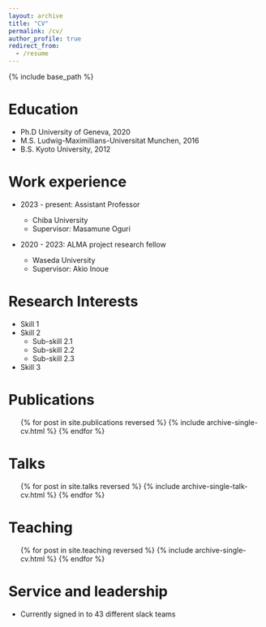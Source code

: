 ```yaml
---
layout: archive
title: "CV"
permalink: /cv/
author_profile: true
redirect_from:
  - /resume
---
```


{% include base_path %}

Education
======
* Ph.D University of Geneva, 2020
* M.S. Ludwig-Maximillians-Universitat Munchen, 2016
* B.S. Kyoto University, 2012

Work experience
======
* 2023 - present: Assistant Professor
  * Chiba University
  * Supervisor: Masamune Oguri

* 2020 - 2023: ALMA project research fellow 
  * Waseda University
  * Supervisor: Akio Inoue
  
Research Interests
======
* Skill 1
* Skill 2
  * Sub-skill 2.1
  * Sub-skill 2.2
  * Sub-skill 2.3
* Skill 3

Publications
======
  <ul>{% for post in site.publications reversed %}
    {% include archive-single-cv.html %}
  {% endfor %}</ul>
  
Talks
======
  <ul>{% for post in site.talks reversed %}
    {% include archive-single-talk-cv.html  %}
  {% endfor %}</ul>
  
Teaching
======
  <ul>{% for post in site.teaching reversed %}
    {% include archive-single-cv.html %}
  {% endfor %}</ul>
  
Service and leadership
======
* Currently signed in to 43 different slack teams
